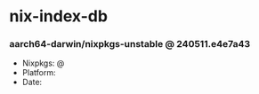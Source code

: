 # nix-index-db
### aarch64-darwin/nixpkgs-unstable @ 240511.e4e7a43
- Nixpkgs: @[](https://github.com/NixOS/nixpkgs/commit/e4e7a43a9db7e22613accfeb1005cca1b2b1ee0d)
- Platform: 
- Date: 
